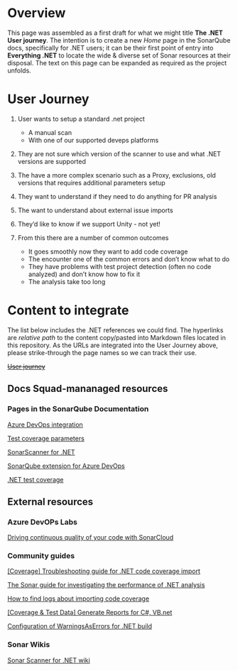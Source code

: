 # Overview

This page was assembled as a first draft for what we might title **The .NET User journey**. The intention is to create a new *Home* page in the SonarQube docs, specifically for .NET users; it can be their first point of entry into **Everything .NET** to locate the wide & diverse set of Sonar resources at their disposal. The text on this page can be expanded as required as the project unfolds.

# User Journey
1. User wants to setup a standard .net project
   - A manual scan
   - With one of our supported deveps platforms

1. They are not sure which version of the scanner to use and what .NET versions are supported
1. The have a more complex scenario such as a Proxy, exclusions, old versions that requires additional parameters setup
1. They want to understand if they need to do anything for PR analysis
1. The want to understand about external issue imports
1. They’d like to know if we support Unity - not yet!

1. From this there are a number of common outcomes
   - It goes smoothly now they want to add code coverage
   - The encounter one of the common errors and don’t know what to do
   - They have problems with test project detection (often no code analyzed) and don’t know how to fix it
   - The analysis take too long

# Content to integrate
The list below includes the .NET references we could find. The hyperlinks are *relative path* to the content copy/pasted into Markdown files located in this repository. As the URLs are integrated into the User Journey above, please strike-through the page names so we can track their use.

[~~User journey~~](user-journey.md)

## Docs Squad-mananaged resources

### Pages in the SonarQube Documentation

[Azure DevOps integration](azure-devops-integration.md)

[Test coverage parameters](test-coverage-parameters.md)

[SonarScanner for .NET](sonarscanner-for-dotnet.md)

[SonarQube extension for Azure DevOps](sonarqube-extension-for-azure-devops.md)

[.NET test coverage](dotnet-test-coverage.md)

## External resources

### Azure DevOPs Labs

[Driving continuous quality of your code with SonarCloud](azure-devops-labs.md)

### Community guides

[[Coverage] Troubleshooting guide for .NET code coverage import](community-guide-for-net-code-coverage-import)

[The Sonar guide for investigating the performance of .NET analysis](community-guide-for-investigating-the-performance-of-net-analysis.md)

[How to find logs about importing code coverage](community-guide-for-find-logs-about-importing-code-coverage.md)

[[Coverage & Test Data] Generate Reports for C#, VB.net](community-guide-coverage-test-data-generate-reports-for-c-vb-net.md)

[Configuration of WarningsAsErrors for .NET build](community-guide-configuration-of-warningsaserrors-for-net-build.md)

### Sonar Wikis

[Sonar Scanner for .NET wiki](msbuild-wiki.md)